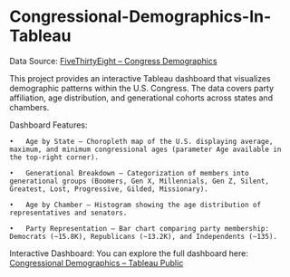 # Congressional-Demographics-In-Tableau

Data Source: [FiveThirtyEight – Congress Demographics](https://github.com/fivethirtyeight/data/tree/master/congress-demographics)

This project provides an interactive Tableau dashboard that visualizes demographic patterns within the U.S. Congress. The data covers party affiliation, age distribution, and generational cohorts across states and chambers.

Dashboard Features:

	•	Age by State – Choropleth map of the U.S. displaying average, maximum, and minimum congressional ages (parameter Age available in the top-right corner).
 
	•	Generational Breakdown – Categorization of members into generational groups (Boomers, Gen X, Millennials, Gen Z, Silent, Greatest, Lost, Progressive, Gilded, Missionary).
 
	•	Age by Chamber – Histogram showing the age distribution of representatives and senators.
 
	•	Party Representation – Bar chart comparing party membership: Democrats (~15.8K), Republicans (~13.2K), and Independents (~135).

Interactive Dashboard:
You can explore the full dashboard here: [Congressional Demographics – Tableau Public ](https://public.tableau.com/app/profile/roman.larkin/viz/CongressionalDemographics/CongressionalDemographics?publish=yes)
